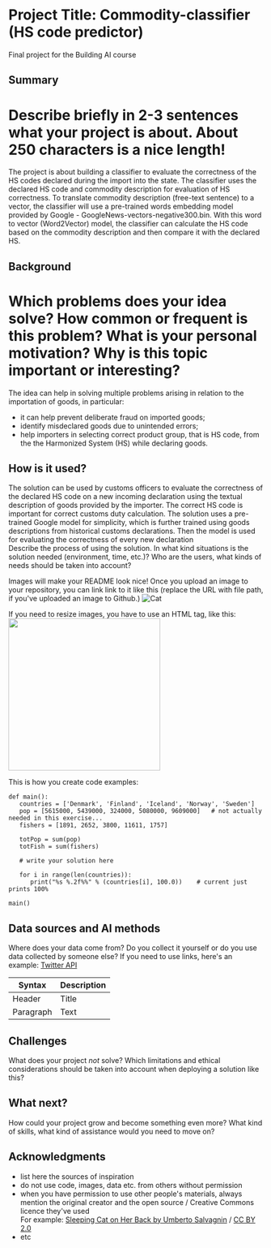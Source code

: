 <!-- This is the markdown template for the final project of the Building AI course, 
created by Reaktor Innovations and University of Helsinki. 
Copy the template, paste it to your GitHub README and edit! -->

# Project Title: Commodity-classifier (HS code predictor)

Final project for the Building AI course

## Summary
# Describe briefly in 2-3 sentences what your project is about. About 250 characters is a nice length! 
The project is about building a classifier to evaluate the correctness of the HS codes declared during the import into the state. The classifier uses the declared HS code and commodity description for evaluation of HS correctness. To translate commodity description (free-text sentence) to a vector, the classifier will use a pre-trained words embedding model provided by Google - GoogleNews-vectors-negative300.bin. With this word to vector (Word2Vector) model, the classifier can calculate the HS code based on the commodity description and then compare it with the declared HS.

## Background

# Which problems does your idea solve? How common or frequent is this problem? What is your personal motivation? Why is this topic important or interesting?

The idea can help in solving multiple problems arising in relation to the importation of goods, in particular:
* it can help prevent deliberate fraud on imported goods;
* identify misdeclared goods due to unintended errors;
* help importers in selecting correct product group, that is HS code, from the the Harmonized System (HS) while declaring goods. 

## How is it used?
The solution can be used by customs officers to evaluate the correctness of the declared HS code on a new incoming declaration using the textual description of goods provided by the importer. The correct HS code is important for correct customs duty calculation. The solution uses a pre-trained Google model for simplicity, which is further trained using goods descriptions from historical customs declarations. Then the model is used for evaluating the correctness of every new declaration    
Describe the process of using the solution. In what kind situations is the solution needed (environment, time, etc.)? Who are the users, what kinds of needs should be taken into account?

Images will make your README look nice!
Once you upload an image to your repository, you can link link to it like this (replace the URL with file path, if you've uploaded an image to Github.)
![Cat](https://upload.wikimedia.org/wikipedia/commons/5/5e/Sleeping_cat_on_her_back.jpg)

If you need to resize images, you have to use an HTML tag, like this:
<img src="https://upload.wikimedia.org/wikipedia/commons/5/5e/Sleeping_cat_on_her_back.jpg" width="300">

This is how you create code examples:
```
def main():
   countries = ['Denmark', 'Finland', 'Iceland', 'Norway', 'Sweden']
   pop = [5615000, 5439000, 324000, 5080000, 9609000]   # not actually needed in this exercise...
   fishers = [1891, 2652, 3800, 11611, 1757]

   totPop = sum(pop)
   totFish = sum(fishers)

   # write your solution here

   for i in range(len(countries)):
      print("%s %.2f%%" % (countries[i], 100.0))    # current just prints 100%

main()
```


## Data sources and AI methods
Where does your data come from? Do you collect it yourself or do you use data collected by someone else?
If you need to use links, here's an example:
[Twitter API](https://developer.twitter.com/en/docs)

| Syntax      | Description |
| ----------- | ----------- |
| Header      | Title       |
| Paragraph   | Text        |

## Challenges

What does your project _not_ solve? Which limitations and ethical considerations should be taken into account when deploying a solution like this?

## What next?

How could your project grow and become something even more? What kind of skills, what kind of assistance would you  need to move on? 


## Acknowledgments

* list here the sources of inspiration 
* do not use code, images, data etc. from others without permission
* when you have permission to use other people's materials, always mention the original creator and the open source / Creative Commons licence they've used
  <br>For example: [Sleeping Cat on Her Back by Umberto Salvagnin](https://commons.wikimedia.org/wiki/File:Sleeping_cat_on_her_back.jpg#filelinks) / [CC BY 2.0](https://creativecommons.org/licenses/by/2.0)
* etc
